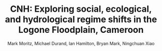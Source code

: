 ---
layout: grant
title: 'CNH: Exploring social, ecological, and hydrological regime shifts in the Logone Floodplain, Cameroon'
author: Mark Moritz, Michael Durand, Ian Hamilton, Bryan Mark, Ningchuan Xiao
ORCID: 0000-0003-0644-0069
year: 2012
link: https://mlab.osu.edu/sites/mlab.osu.edu/files/project%20description%20CNH%20MORSL.pdf
funder: NSF
program: Dynamics of Coupled Human and Natural Systems
discipline: anthropology, geography, earth sciences, ecology, biology, environmental sciences
status: funded
---
